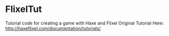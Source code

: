 # FlixelTut

Tutorial code for creating a game with Haxe and Flixel
Original Tutorial Here: http://haxeflixel.com/documentation/tutorials/
